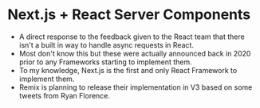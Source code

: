 # Next.js + React Server Components

- A direct response to the feedback given to the React team that there isn't a built in way to handle async requests in React. 
- Most don't know this but these were actually announced back in 2020 prior to any Frameworks starting to implement them. 
- To my knowledge, Next.js is the first and only React Framework to implement them.
- Remix is planning to release their implementation in V3 based on some tweets from Ryan Florence.